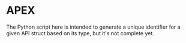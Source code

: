 # APEX

The Python script here is intended to generate a unique identifier for a given API struct based on its type,
but it's not complete yet.
